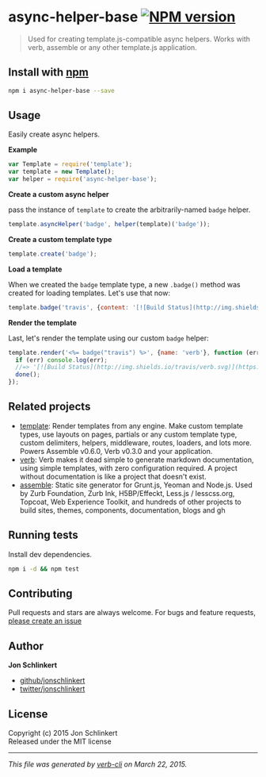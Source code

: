 # async-helper-base [![NPM version](https://badge.fury.io/js/async-helper-base.svg)](http://badge.fury.io/js/async-helper-base)

> Used for creating template.js-compatible async helpers. Works with verb, assemble or any other template.js application.

## Install with [npm](npmjs.org)

```bash
npm i async-helper-base --save
```

## Usage

Easily create async helpers.

**Example**

```js
var Template = require('template');
var template = new Template();
var helper = require('async-helper-base');
```

**Create a custom async helper**

pass the instance of `template` to create the arbitrarily-named `badge` helper.

```js
template.asyncHelper('badge', helper(template)('badge'));
```

**Create a custom template type**

```js
template.create('badge');
```

**Load a template**

When we created the `badge` template type, a new `.badge()` method was created for loading templates. Let's use that now:

```js
template.badge('travis', {content: '[![Build Status](http://img.shields.io/travis/<%= name %>.svg)](https://travis-ci.org/<%= name %>)'});
```

**Render the template**

Last, let's render the template using our custom `badge` helper:

```js
template.render('<%= badge("travis") %>', {name: 'verb'}, function (err, res) {
  if (err) console.log(err);
  //=> '[![Build Status](http://img.shields.io/travis/verb.svg)](https://travis-ci.org/verb)'
  done();
});
```

## Related projects
* [template](https://github.com/jonschlinkert/template): Render templates from any engine. Make custom template types, use layouts on pages, partials or any custom template type, custom delimiters, helpers, middleware, routes, loaders, and lots more. Powers Assemble v0.6.0, Verb v0.3.0 and your application.
* [verb](https://github.com/assemble/verb): Verb makes it dead simple to generate markdown documentation, using simple templates, with zero configuration required. A project without documentation is like a project that doesn't exist.
* [assemble](http://assemble.io): Static site generator for Grunt.js, Yeoman and Node.js. Used by Zurb Foundation, Zurb Ink, H5BP/Effeckt, Less.js / lesscss.org, Topcoat, Web Experience Toolkit, and hundreds of other projects to build sites, themes, components, documentation, blogs and gh  

## Running tests
Install dev dependencies.

```bash
npm i -d && npm test
```

## Contributing
Pull requests and stars are always welcome. For bugs and feature requests, [please create an issue](https://github.com/jonschlinkert/async-helper-base/issues)

## Author

**Jon Schlinkert**
 
+ [github/jonschlinkert](https://github.com/jonschlinkert)
+ [twitter/jonschlinkert](http://twitter.com/jonschlinkert) 

## License
Copyright (c) 2015 Jon Schlinkert  
Released under the MIT license

***

_This file was generated by [verb-cli](https://github.com/assemble/verb-cli) on March 22, 2015._